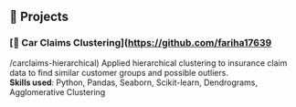 ## 📌 Projects

### [🚗 Car Claims Clustering](https://github.com/fariha17639
/carclaims-hierarchical)
Applied hierarchical clustering to insurance claim data to find similar customer groups and possible outliers.  
**Skills used**: Python, Pandas, Seaborn, Scikit-learn, Dendrograms, Agglomerative Clustering
